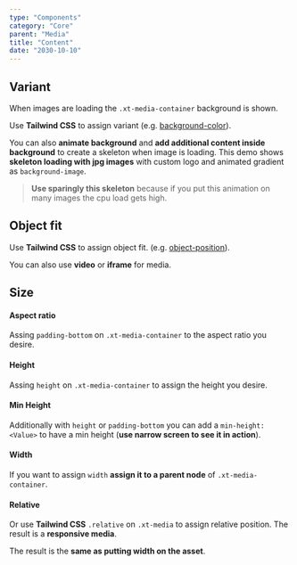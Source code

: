 ```yaml
---
type: "Components"
category: "Core"
parent: "Media"
title: "Content"
date: "2030-10-10"
---
```


## Variant

When images are loading the `.xt-media-container` background is shown.

Use **Tailwind CSS** to assign variant (e.g. [background-color](https://tailwindcss.com/docs/background-color)).

<demo>
  <demoinline src="demos/components/media/variant">
  </demoinline>
</demo>

You can also **animate background** and **add additional content inside background** to create a skeleton when image is loading. This demo shows **skeleton loading with jpg images** with custom logo and animated gradient as `background-image`.

> **Use sparingly this skeleton** because if you put this animation on many images the cpu load gets high.

<demo>
  <demoinline src="demos/components/media/skeleton">
  </demoinline>
</demo>

## Object fit

Use **Tailwind CSS** to assign object fit. (e.g. [object-position](https://tailwindcss.com/docs/object-position)).

<demo>
  <demoinline src="demos/components/media/cover">
  </demoinline>
  <demoinline src="demos/components/media/contain">
  </demoinline>
  <demoinline src="demos/components/media/none">
  </demoinline>
</demo>

You can also use **video** or **iframe** for media.

<demo>
  <demoinline src="demos/components/media/video">
  </demoinline>
  <demoinline src="demos/components/media/iframe">
  </demoinline>
</demo>

## Size

#### Aspect ratio

Assing `padding-bottom` on `.xt-media-container` to the aspect ratio you desire.

<demo>
  <demoinline src="demos/components/media/ratio">
  </demoinline>
</demo>

#### Height

Assing `height` on `.xt-media-container` to assign the height you desire.

<demo>
  <demoinline src="demos/components/media/height">
  </demoinline>
</demo>

#### Min Height

Additionally with `height` or `padding-bottom` you can add a `min-height: <Value>` to have a min height (**use narrow screen to see it in action**).

<demo>
  <demoinline src="demos/components/media/min-height">
  </demoinline>
</demo>

#### Width

If you want to assign `width` **assign it to a parent node** of `.xt-media-container`.

<demo>
  <demoinline src="demos/components/media/width">
  </demoinline>
</demo>

#### Relative

Or use **Tailwind CSS** `.relative` on `.xt-media` to assign relative position. The result is a **responsive media**.

The result is the **same as putting width on the asset**.

<demo>
  <demoinline src="demos/components/media/responsive">
  </demoinline>
</demo>
